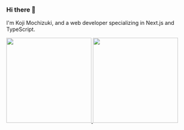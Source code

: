 ### Hi there 👋

I'm Koji Mochizuki, and a web developer specializing in Next.js and TypeScript.

<a href="https://github.com/kjmczk">
  <img height="224" src="https://github-readme-stats.vercel.app/api?username=kjmczk&show_icons=true&theme=prussian" />
</a>
<a href="https://github.com/kjmczk">
  <img height="224" src="https://github-readme-stats.vercel.app/api/top-langs/?username=kjmczk&theme=prussian" />
</a>

<!--
**kjmczk/kjmczk** is a ✨ _special_ ✨ repository because its `README.md` (this file) appears on your GitHub profile.

Here are some ideas to get you started:

- 🔭 I’m currently working on ...
- 🌱 I’m currently learning ...
- 👯 I’m looking to collaborate on ...
- 🤔 I’m looking for help with ...
- 💬 Ask me about ...
- 📫 How to reach me: ...
- 😄 Pronouns: ...
- ⚡ Fun fact: ...
-->
